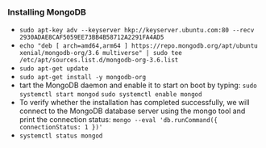 ### Installing MongoDB
* `sudo apt-key adv --keyserver hkp://keyserver.ubuntu.com:80 --recv 2930ADAE8CAF5059EE73BB4B58712A2291FA4AD5`
* `echo "deb [ arch=amd64,arm64 ] https://repo.mongodb.org/apt/ubuntu xenial/mongodb-org/3.6 multiverse" | sudo tee /etc/apt/sources.list.d/mongodb-org-3.6.list`
* `sudo apt-get update`
* `sudo apt-get install -y mongodb-org`
* tart the MongoDB daemon and enable it to start on boot by typing: `sudo systemctl start mongod`
 `sudo systemctl enable mongod`
* To verify whether the installation has completed successfully, we will connect to the MongoDB database server using the mongo tool and print the connection status: `mongo --eval 'db.runCommand({ connectionStatus: 1 })'`
* `systemctl status mongod`